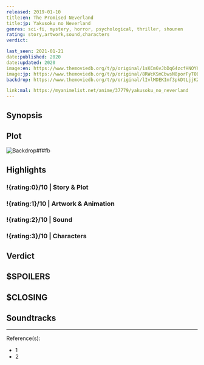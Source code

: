 ```yaml
---
released: 2019-01-10
title:en: The Promised Neverland
title:jp: Yakusoku no Neverland
genres: sci-fi, mystery, horror, psychological, thriller, shounen
rating: story,artwork,sound,characters
verdict:

last_seen: 2021-01-21
date:published: 2020
date:updated: 2020
image:en: https://www.themoviedb.org/t/p/original/1sKCm6vJbDq64zcfHNOY67ltLns.jpg
image:jp: https://www.themoviedb.org/t/p/original/8RWcKSmCbwsN8porFyTOB5e2cDG.jpg
backdrop: https://www.themoviedb.org/t/p/original/lIvlMDEKImf3pkDtLjjKZqRZ5AM.jpg

link:mal: https://myanimelist.net/anime/37779/yakusoku_no_neverland
---
```



## Synopsis

## Plot

![Backdrop#f#fb](link "Source: TMDB")

## Highlights

### !{rating:0}/10 | Story & Plot

### !{rating:1}/10 | Artwork & Animation

### !{rating:2}/10 | Sound

### !{rating:3}/10 | Characters

## Verdict

## $SPOILERS

## $CLOSING

## Soundtracks

***
Reference(s):

- 1
- 2
